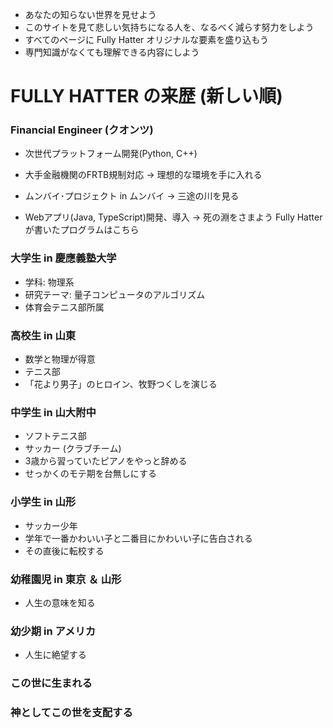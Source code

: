 
<!-- このサイトについて -->

- あなたの知らない世界を見せよう
- このサイトを見て悲しい気持ちになる人を、なるべく減らす努力をしよう
- すべてのページに Fully Hatter オリジナルな要素を盛り込もう
- 専門知識がなくても理解できる内容にしよう

# FULLY HATTER の来歴 (新しい順)
### Financial Engineer (クオンツ)
- 次世代プラットフォーム開発(Python, C++)
- 大手金融機関のFRTB規制対応
→ 理想的な環境を手に入れる

- ムンバイ･プロジェクト in ムンバイ
→ 三途の川を見る

- Webアプリ(Java, TypeScript)開発、導入
→ 死の淵をさまよう
Fully Hatter が書いたプログラムはこちら

### 大学生 in 慶應義塾大学
- 学科: 物理系
- 研究テーマ: 量子コンピュータのアルゴリズム
- 体育会テニス部所属

### 高校生 in 山東
- 数学と物理が得意
- テニス部
- 「花より男子」のヒロイン、牧野つくしを演じる

### 中学生 in 山大附中
- ソフトテニス部
- サッカー (クラブチーム)
- 3歳から習っていたピアノをやっと辞める
- せっかくのモテ期を台無しにする

### 小学生 in 山形
- サッカー少年
- 学年で一番かわいい子と二番目にかわいい子に告白される
- その直後に転校する

### 幼稚園児 in 東京 ＆ 山形
- 人生の意味を知る

### 幼少期 in アメリカ
- 人生に絶望する

### この世に生まれる

### 神としてこの世を支配する
